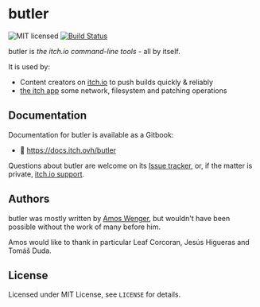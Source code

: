 # butler

![MIT licensed](https://img.shields.io/badge/license-MIT-blue.svg)
[![Build Status](https://git.itch.ovh/itchio/butler/badges/master/build.svg)](https://git.itch.ovh/itchio/butler/builds)

butler is *the itch.io command-line tools* - all by itself.

It is used by:

  * Content creators on [itch.io](https://itch.io) to push builds quickly & reliably
  * [the itch app](https://github.com/itchio/itch) some network, filesystem and patching operations

## Documentation

Documentation for butler is available as a Gitbook:

  * :memo: <https://docs.itch.ovh/butler>

Questions about butler are welcome on its [Issue tracker](https://github.com/itchio/butler/issues),
or, if the matter is private, [itch.io support](https://itch.io/support).

## Authors

butler was mostly written by [Amos Wenger](https://github.com/faster), but wouldn't have
been possible without the work of many before him.

Amos would like to thank in particular Leaf Corcoran, Jesús Higueras and Tomáš Duda.

## License

Licensed under MIT License, see `LICENSE` for details.
